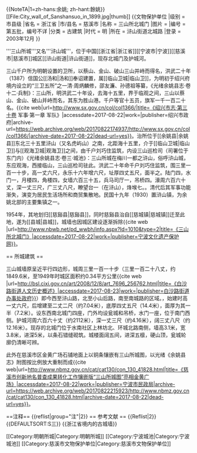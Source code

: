 {{NoteTA|1=zh-hans:余姚; zh-hant:餘姚}}
[[File:City_wall_of_Sanshansuo_in_1899.jpg|thumb]]
{{文物保护单位
|级别 = 市县级
|省名 = 浙江省
|市/县名 = 慈溪市
|名称 = 三山所北城门
|图片 = 
|编号 = 第五批，编号不详
|分类 = 古建筑
|时代 = 明
|所在 = 浒山街道北城路
|登录 = 2003年12月
}}

'''三山所城'''又名'''浒山城'''，位于中国[[浙江省|浙江省]][[宁波市|宁波]][[慈溪市|慈溪市]]城区[[浒山街道|浒山街道]]，现存北城门及护城河。

三山千户所为明朝设置的卫所，以蔡山、金山、破山三山并峙而得名，洪武二十年（1387）信国公[[汤和|汤和]]奉诏建置，属[[临山卫城|临山卫]]，为明初于绍兴府境内设立的“三卫五所”之一<ref>清·周炳麟修，邵友濂、孙德祖等纂，《光绪余姚县志·卷十二·兵制》：三山所，明洪武二十年设，去海十五里，界于临观之间，三山以蔡山、金山、破山并峙而名，其东为胜山港。千户等官十五员，旗军一千一百二十名。</ref><ref>{{cite web|url=http://www.sx.gov.cn/col/col1366/|title=《绍兴市志·第三十卷 军事·第一章 军队》|accessdate=2017-08-22|work=|publisher=绍兴市政府|archive-url=https://web.archive.org/web/20170822174937/http://www.sx.gov.cn/col/col1366/|archive-date=2017-08-22|dead-url=yes}}</ref>。治所位于[[余姚县|余姚县]]东北三十五里浒山（又名虎屿山）之南，北距海十五里，介于[[临山卫城|临山卫]]与[[观海卫城|观海卫]]之间，由千户刘巧住监筑，内设三山巡检司（司署位于东门内）<ref name="城池史">《光绪余姚县志·卷三·城池》：三山所城在梅川一都之浒山，俗呼浒山城，东应观海，西接临山，三山巡检司驻此。洪武二十年命千户刘巧住监筑，围三里一百一十步，高一丈六尺，永乐十六年增六尺，址厚四丈五尺，面半之。陆门四，水门一，月楼四，角楼四，女墙六百三十五，兵马司厅一，吊桥四。濠周六百六十丈，深一丈三尺，广三丈八尺，瞭望台一（在浒山），烽堠七。</ref>。清代后其军事功能渐失，演变为居民生活场所和商贸集散地。民国十九年（1930）置浒山镇，为余姚北部的主要集镇之一。

1954年，其地划归[[慈谿县|慈谿县]]，同时慈谿县治自[[慈城镇|慈城镇]]迁至此地，遂为[[县城|县城]]，城墙也因城区建设逐渐拆除<ref name="变迁">{{cite web |url=http://www.nbwb.net/pd_wwbh/info.aspx?Id=1010&type=2|title=《三山所北城门》|accessdate=2017-08-22|work=|publisher=宁波文化遗产保护网}}</ref>。

== 所城建筑 ==

三山城墙原呈近平行四边形，城周三里一百一十步（三里一百二十八丈，约1849.6米，至1949年时城区面积约0.34平方公里<ref>{{cite web |url=http://bsl.cixi.gov.cn/art/2008/12/8/art_7696_256762.html|title=《白沙路街道人文历史概述》|accessdate=2017-08-23|work=|publisher=白沙路街道办事处政府}}</ref>）<ref group="注">即今西至浒山路，北至小山后路，南至南城路的区域。</ref>，始建时高一丈六尺，后增建至二丈二尺（约7.04米），底厚四丈五尺（14.4米），面厚为其一半（7.2米）。设东西南北城门四座，门外均设瓮城和吊桥，水门一座，位于南门西侧。护城河周六百六十丈（约2112米），深一丈三尺（约4.16米），阔三丈八尺（约12.16米）<ref name="城池史" />。现存的北城门位于水南社区上林坊北、环城北路南侧，墙高3.1米，宽3.8米，进深5米，以条石错缝砌筑。城楼面阔五间，进深五檩，硬山顶，瓮城轮廓仍清晰可辨<ref name="变迁" />。

此外在慈溪市区金黄广场石铺地面上以铜条镶嵌有三山所城图，以光绪《余姚县志》附图按比例放大重制而成<ref>{{cite web|url=http://www.nbmz.gov.cn/cat/cat130/con_130_41828.html|title=《慈溪市创新地名普查成果转化工作镶嵌版“三山所城图”亮相金黄广场》|accessdate=2017-08-22|work=|publisher=宁波市民政局|archive-url=https://web.archive.org/web/20170822215923/http://www.nbmz.gov.cn/cat/cat130/con_130_41828.html|archive-date=2017-08-22|dead-url=yes}}</ref>。

==注释==
{{reflist|group="注"|2}}
== 参考文献 ==
{{Reflist|2}}
{{DEFAULTSORT:S三}}
{{浙江省境内的古城墙}}

[[Category:明朝所城|Category:明朝所城]]
[[Category:宁波城池|Category:宁波城池]]
[[Category:慈溪市文物保护单位|Category:慈溪市文物保护单位]]